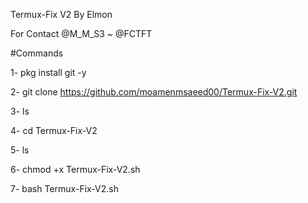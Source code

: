 Termux-Fix V2 By Elmon

For Contact @M_M_S3 ~ @FCTFT

#Commands

1- pkg install git -y

2- git clone https://github.com/moamenmsaeed00/Termux-Fix-V2.git

3- ls

4- cd Termux-Fix-V2

5- ls

6- chmod +x Termux-Fix-V2.sh

7- bash Termux-Fix-V2.sh
